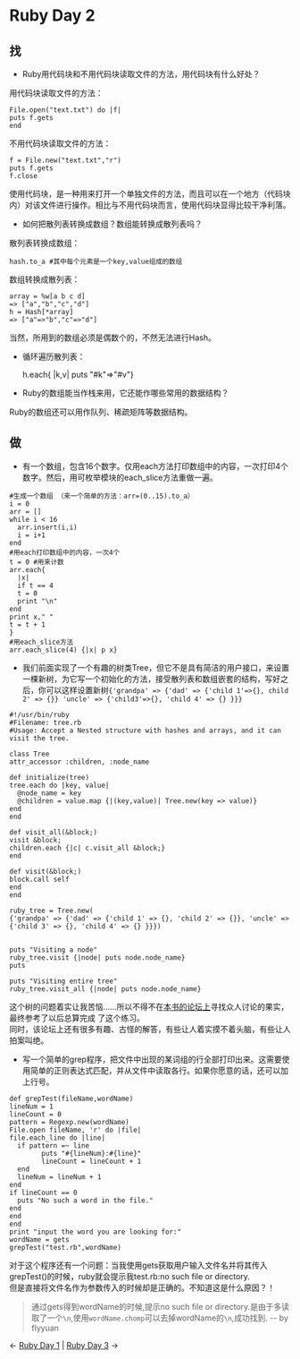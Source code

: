 # Ruby Day 2

## 找

* Ruby用代码块和不用代码块读取文件的方法，用代码块有什么好处？  

用代码块读取文件的方法：  
    
    File.open("text.txt") do |f|
    puts f.gets
    end
            

不用代码块读取文件的方法：  

    f = File.new("text.txt","r")
    puts f.gets
    f.close            

使用代码块，是一种用来打开一个单独文件的方法，而且可以在一个地方（代码块内）对该文件进行操作。相比与不用代码块而言，使用代码块显得比较干净利落。

* 如何把散列表转换成数组？数组能转换成散列表吗？  

散列表转换成数组：
    
    hash.to_a #其中每个元素是一个key,value组成的数组            

数组转换成散列表：
    
    array = %w[a b c d]
    => ["a","b","c","d"]
    h = Hash[*array]
    => ["a"=>"b","c"=>"d"]            

当然，所用到的数组必须是偶数个的，不然无法进行Hash。

* 循环遍历散列表： 
    
    h.each{ |k,v| puts "#k"=>"#v"}
            

* Ruby的数组能当作栈来用，它还能作哪些常用的数据结构？  

Ruby的数组还可以用作队列、稀疏矩阵等数据结构。

## 做

* 有一个数组，包含16个数字。仅用each方法打印数组中的内容，一次打印4个数字。然后，用可枚举模块的each_slice方法重做一遍。  

```  
#生成一个数组 （来一个简单的方法：arr=(0..15).to_a）
i = 0
arr = []
while i < 16
  arr.insert(i,i)
  i = i+1
end
#用each打印数组中的内容，一次4个
t = 0 #用来计数
arr.each{
  |x|
  if t == 4
  t = 0
  print "\n"
end
print x," "
t = t + 1
}
#用each_slice方法
arr.each_slice(4) {|x| p x}
```            

* 我们前面实现了一个有趣的树类Tree，但它不是具有简洁的用户接口，来设置一棵新树，为它写一个初始化的方法，接受散列表和数组嵌套的结构，写好之后，你可以这样设置新树`{'grandpa' => {'dad' => {'child 1'=>{}, child 2' => {}} 'uncle' => {'child3'=>{}, 'child 4' => {} }}}`

```    
#!/usr/bin/ruby
#Filename: tree.rb
#Usage: Accept a Nested structure with hashes and arrays, and it can visit the tree.

class Tree
attr_accessor :children, :node_name

def initialize(tree)
tree.each do |key, value|
  @node_name = key
  @children = value.map {|(key,value)| Tree.new(key => value)}
end
end

def visit_all(&block;)
visit &block;
children.each {|c| c.visit_all &block;}
end

def visit(&block;)
block.call self
end
end

ruby_tree = Tree.new(
{'grandpa' => {'dad' => {'child 1' => {}, 'child 2' => {}}, 'uncle' => {'child 3' => {}, 'child 4' => {} }}})


puts "Visiting a node"
ruby_tree.visit {|node| puts node.node_name}
puts

puts "Visiting entire tree"
ruby_tree.visit_all {|node| puts node.node_name}
```	

这个树的问题着实让我苦恼……所以不得不在[本书的论坛上](http://forums.pragprog.com/)寻找众人讨论的果实，最终参考了以后总算完成
了这个练习。  
同时，该论坛上还有很多有趣、古怪的解答，有些让人着实摸不着头脑，有些让人拍案叫绝。

* 写一个简单的grep程序，把文件中出现的某词组的行全部打印出来。这需要使用简单的正则表达式匹配，并从文件中读取各行。如果你愿意的话，还可以加上行号。  

```    
def grepTest(fileName,wordName)
lineNum = 1
lineCount = 0
pattern = Regexp.new(wordName)
File.open fileName, 'r' do |file|
file.each_line do |line|
  if pattern =~ line
        puts "#{lineNum}:#{line}"
        lineCount = lineCount + 1
  end
  lineNum = lineNum + 1
end
if lineCount == 0
  puts "No such a word in the file."
end
end
end
print "input the word you are looking for:"
wordName = gets
grepTest("test.rb",wordName)
```    	

对于这个程序还有一个问题：当我使用gets获取用户输入文件名并将其传入grepTest()的时候，ruby就会提示我test.rb:no such file
or directory.  
但是直接将文件名作为参数传入的时候却是正确的。不知道这是什么原因？！  

> 通过gets得到wordName的时候,提示no such file or directory.是由于多读取了一个`\n`,使用`wordName.chomp`可以去掉wordName的`\n`,成功找到. -- by flyyuan

<- [Ruby Day 1](Ruby_day_1.md) | [Ruby Day 3](Ruby_day_3.md) ->
